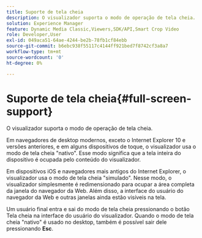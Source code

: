 ```yaml
---
title: Suporte de tela cheia
description: O visualizador suporta o modo de operação de tela cheia.
solution: Experience Manager
feature: Dynamic Media Classic,Viewers,SDK/API,Smart Crop Video
role: Developer,User
exl-id: 049aca51-64ae-4244-be2b-78fb1cf84ebb
source-git-commit: b6ebc938f55117c4144ff921bed7f8742cf3a8a7
workflow-type: tm+mt
source-wordcount: '0'
ht-degree: 0%

---
```


# Suporte de tela cheia{#full-screen-support}

O visualizador suporta o modo de operação de tela cheia.

Em navegadores de desktop modernos, exceto o Internet Explorer 10 e versões anteriores, e em alguns dispositivos de toque, o visualizador usa o modo de tela cheia &quot;nativo&quot;. Esse modo significa que a tela inteira do dispositivo é ocupada pelo conteúdo do visualizador.

Em dispositivos iOS e navegadores mais antigos do Internet Explorer, o visualizador usa o modo de tela cheia &quot;simulado&quot;. Nesse modo, o visualizador simplesmente é redimensionado para ocupar a área completa da janela do navegador da Web. Além disso, a interface do usuário do navegador da Web e outras janelas ainda estão visíveis na tela.

Um usuário final entra e sai do modo de tela cheia pressionando o botão Tela cheia na interface do usuário do visualizador. Quando o modo de tela cheia &quot;nativo&quot; é usado no desktop, também é possível sair dele pressionando **Esc**.
